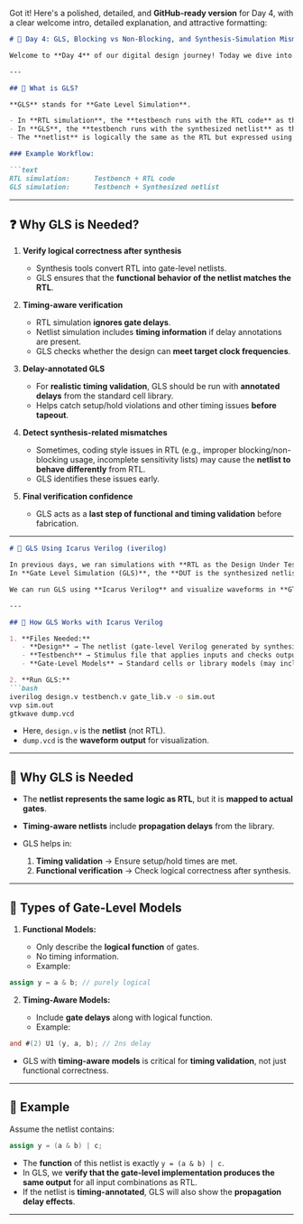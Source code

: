 Got it! Here's a polished, detailed, and **GitHub-ready version** for Day 4, with a clear welcome intro, detailed explanation, and attractive formatting:

````markdown
# 🚀 Day 4: GLS, Blocking vs Non-Blocking, and Synthesis-Simulation Mismatch

Welcome to **Day 4** of our digital design journey! Today we dive into **Gate Level Simulation (GLS)**, understand **blocking vs non-blocking assignments**, and learn why **synthesis vs simulation mismatches** occur. By the end of this day, you’ll understand how to validate your design **after synthesis** and ensure it works correctly with timing.

---

## 🔹 What is GLS?

**GLS** stands for **Gate Level Simulation**.  

- In **RTL simulation**, the **testbench runs with the RTL code** as the Design Under Test (DUT).  
- In **GLS**, the **testbench runs with the synthesized netlist** as the DUT.  
- The **netlist** is logically the same as the RTL but expressed using **standard cell gates and flip-flops** from the target technology library.  

### Example Workflow:

```text
RTL simulation:      Testbench + RTL code
GLS simulation:      Testbench + Synthesized netlist
````

---

## ❓ Why GLS is Needed?

1. **Verify logical correctness after synthesis**

   * Synthesis tools convert RTL into gate-level netlists.
   * GLS ensures that the **functional behavior of the netlist matches the RTL**.

2. **Timing-aware verification**

   * RTL simulation **ignores gate delays**.
   * Netlist simulation includes **timing information** if delay annotations are present.
   * GLS checks whether the design can **meet target clock frequencies**.

3. **Delay-annotated GLS**

   * For **realistic timing validation**, GLS should be run with **annotated delays** from the standard cell library.
   * Helps catch setup/hold violations and other timing issues **before tapeout**.

4. **Detect synthesis-related mismatches**

   * Sometimes, coding style issues in RTL (e.g., improper blocking/non-blocking usage, incomplete sensitivity lists) may cause the **netlist to behave differently** from RTL.
   * GLS identifies these issues early.

5. **Final verification confidence**

   * GLS acts as a **last step of functional and timing validation** before fabrication.

---

````markdown
# 📌 GLS Using Icarus Verilog (iverilog)

In previous days, we ran simulations with **RTL as the Design Under Test (DUT)**.  
In **Gate Level Simulation (GLS)**, the **DUT is the synthesized netlist** (gate-level design) instead of RTL.  

We can run GLS using **Icarus Verilog** and visualize waveforms in **GTKWave**.

---

## 🔹 How GLS Works with Icarus Verilog

1. **Files Needed:**
   - **Design** → The netlist (gate-level Verilog generated by synthesis).  
   - **Testbench** → Stimulus file that applies inputs and checks outputs.  
   - **Gate-Level Models** → Standard cells or library models (may include timing).  

2. **Run GLS:**
```bash
iverilog design.v testbench.v gate_lib.v -o sim.out
vvp sim.out
gtkwave dump.vcd
````

* Here, `design.v` is the **netlist** (not RTL).
* `dump.vcd` is the **waveform output** for visualization.

---

## 🔹 Why GLS is Needed

* The **netlist represents the same logic as RTL**, but it is **mapped to actual gates**.
* **Timing-aware netlists** include **propagation delays** from the library.
* GLS helps in:

  1. **Timing validation** → Ensure setup/hold times are met.
  2. **Functional verification** → Check logical correctness after synthesis.

---

## 🔹 Types of Gate-Level Models

1. **Functional Models:**

   * Only describe the **logical function** of gates.
   * No timing information.
   * Example:

```verilog
assign y = a & b; // purely logical
```

2. **Timing-Aware Models:**

   * Include **gate delays** along with logical function.
   * Example:

```verilog
and #(2) U1 (y, a, b); // 2ns delay
```

* GLS with **timing-aware models** is critical for **timing validation**, not just functional correctness.

---

## 🔹 Example

Assume the netlist contains:

```verilog
assign y = (a & b) | c;
```

* The **function** of this netlist is exactly `y = (a & b) | c`.
* In GLS, we **verify that the gate-level implementation produces the same output** for all input combinations as RTL.
* If the netlist is **timing-annotated**, GLS will also show the **propagation delay effects**.

---



